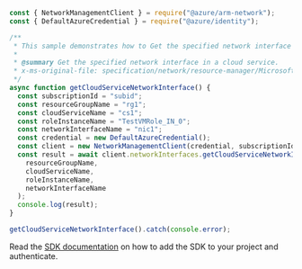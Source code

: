 ```javascript
const { NetworkManagementClient } = require("@azure/arm-network");
const { DefaultAzureCredential } = require("@azure/identity");

/**
 * This sample demonstrates how to Get the specified network interface in a cloud service.
 *
 * @summary Get the specified network interface in a cloud service.
 * x-ms-original-file: specification/network/resource-manager/Microsoft.Network/stable/2021-05-01/examples/CloudServiceNetworkInterfaceGet.json
 */
async function getCloudServiceNetworkInterface() {
  const subscriptionId = "subid";
  const resourceGroupName = "rg1";
  const cloudServiceName = "cs1";
  const roleInstanceName = "TestVMRole_IN_0";
  const networkInterfaceName = "nic1";
  const credential = new DefaultAzureCredential();
  const client = new NetworkManagementClient(credential, subscriptionId);
  const result = await client.networkInterfaces.getCloudServiceNetworkInterface(
    resourceGroupName,
    cloudServiceName,
    roleInstanceName,
    networkInterfaceName
  );
  console.log(result);
}

getCloudServiceNetworkInterface().catch(console.error);
```

Read the [SDK documentation](https://github.com/Azure/azure-sdk-for-js/blob/%40azure%2Farm-network_27.0.0/sdk/network/arm-network/README.md) on how to add the SDK to your project and authenticate.
